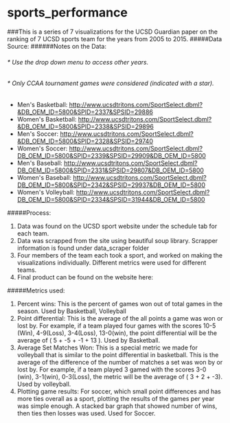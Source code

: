 # sports_performance

###This is a series of 7 visualizations for the UCSD Guardian paper on the ranking of 7 UCSD sports team for the years from 2005 to 2015. 
#####Data Source: 
######Notes on the Data: 
###### * Use the drop down menu to access other years. 
###### * Only CCAA tournament games were considered (indicated with a star). 
* Men's Basketball: http://www.ucsdtritons.com/SportSelect.dbml?&DB_OEM_ID=5800&SPID=2337&SPSID=29886
* Women's Basketball: http://www.ucsdtritons.com/SportSelect.dbml?&DB_OEM_ID=5800&SPID=2338&SPSID=29896
* Men's Soccer: http://www.ucsdtritons.com/SportSelect.dbml?&DB_OEM_ID=5800&SPID=2328&SPSID=29740
* Women's Soccer: http://www.ucsdtritons.com/SportSelect.dbml?DB_OEM_ID=5800&SPID=2339&SPSID=29909&DB_OEM_ID=5800
* Men's Baseball: http://www.ucsdtritons.com/SportSelect.dbml?DB_OEM_ID=5800&SPID=2331&SPSID=29807&DB_OEM_ID=5800
* Women's Baseball: http://www.ucsdtritons.com/SportSelect.dbml?DB_OEM_ID=5800&SPID=2342&SPSID=29937&DB_OEM_ID=5800
* Women's Volleyball: http://www.ucsdtritons.com/SportSelect.dbml?DB_OEM_ID=5800&SPID=2334&SPSID=31944&DB_OEM_ID=5800

#####Process:
1. Data was found on the UCSD sport website under the schedule tab for each team. 
1. Data was scrapped from the site using beautiful soup library. Scrapper information is found under data_scraper folder
1. Four members of the team each took a sport, and worked on making the visualizations individually. Different metrics were used for different teams. 
1. Final product can be found on the website here: 


#####Metrics used:
1. Percent wins: This is the percent of games won out of total games in the season. Used by Basketball, Volleyball
1. Point differential: This is the average of the all points a game was won or lost by. For example, if a team played four games with the scores 10-5 (Win), 4-9(Loss), 3-4(Loss), 13-0(win), the point differential will be the average of ( 5 + -5 + -1 + 13 ). Used by Basketball. 
1. Average Set Matches Won: This is a special metric we made for volleyball that is similar to the point differential in basketball. This is the average of the difference of the number of matches a set was won by or lost by. For example, if a team played 3 gamed with the scores 3-0 (win), 3-1(win), 0-3(Loss), the metric will be the average of ( 3 + 2 + -3). Used by volleyball. 
1. Plotting game results: For soccer, which small point differences and has more ties overall as a sport, plotting the results of the games per year was simple enough. A stacked bar graph that showed number of wins, then ties then losses was used. Used for Soccer. 

